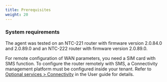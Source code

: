 ```yaml
---
title: Prerequisites
weight: 20
---
```


### <a name="sys-req"> System requirements

The agent was tested on an NTC-221 router with firmware version 2.0.84.0 and 2.0.89.0 and an NTC-222 router with firmware version 2.0.89.0.

For remote configuration of WAN parameters, you need a SIM card with SMS function. To configure the router remotely with SMS, a Connectivity management platform must be configured inside your tenant. Refer to [Optional services > Connectivity](/users-guide/optional-services/#connectivity) in the User guide for details. 